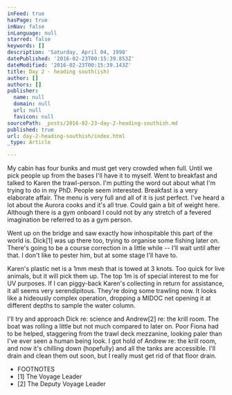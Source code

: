 ```yaml
---
inFeed: true
hasPage: true
inNav: false
inLanguage: null
starred: false
keywords: []
description: 'Saturday, April 04, 1998'
datePublished: '2016-02-23T00:15:39.853Z'
dateModified: '2016-02-23T00:15:39.143Z'
title: Day 2 - heading south(ish)
author: []
authors: []
publisher:
  name: null
  domain: null
  url: null
  favicon: null
sourcePath: _posts/2016-02-23-day-2-heading-southish.md
published: true
url: day-2-heading-southish/index.html
_type: Article

---
```

My cabin has four bunks and must get very crowded when full. Until we pick people up from the bases I'll have it to myself.
Went to breakfast and talked to Karen the trawl-person. I'm putting the word out about what I'm trying to do in my PhD. People seem interested. Breakfast is a very elaborate affair. The menu is very full and all of it is just perfect. I've heard a lot about the Aurora cooks and it's all true. Could gain a bit of weight here. Although there is a gym onboard I could not by any stretch of a fevered imagination be referred to as a gym person.

Went up on the bridge and saw exactly how inhospitable this part of the world is. Dick\[1\] was up there too, trying to organise some fishing later on. There's going to be a course correction in a little while -- I'll wait until after that. I don't like to pester him, but at some stage I'll have to.

Karen's plastic net is a 1mm mesh that is towed at 3 knots. Too quick for live animals, but it will pick them up. The top 1m is of special interest to me for UV purposes. If I can piggy-back Karen's collecting in return for assistance, it all seems very serendipitous.
They're doing some trawling now. It looks like a hideously complex operation, dropping a MIDOC net opening it at different depths to sample the water column.

I'll try and approach Dick re: science and Andrew\[2\] re: the krill room. The boat was rolling a little but not much compared to later on. Poor Fiona had to be helped, staggering from the trawl deck mezzanine, looking paler than I've ever seen a human being look.
I got hold of Andrew re: the krill room, and now it's chilling down (hopefully) and all the tanks are accessible. I'll drain and clean them out soon, but I really must get rid of that floor drain. 

* FOOTNOTES
* \[1\] The Voyage Leader
* \[2\] The Deputy Voyage Leader
